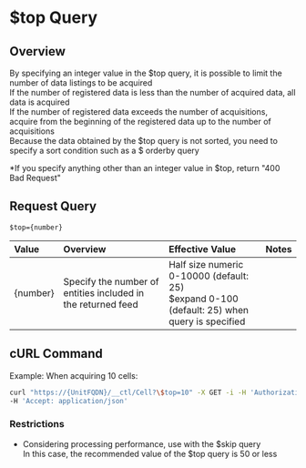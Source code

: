 # $top Query

## Overview

By specifying an integer value in the $top query, it is possible to limit the number of data listings to be acquired  
If the number of registered data is less than the number of acquired data, all data is acquired  
If the number of registered data exceeds the number of acquisitions, acquire from the beginning of the registered data up to the number of acquisitions  
Because the data obtained by the $top query is not sorted, you need to specify a sort condition such as a $ orderby query

\*If you specify anything other than an integer value in $top, return "400 Bad Request"

## Request Query

```
$top={number}
```

|Value|Overview|Effective Value|Notes|
|:--|:--|:--|:--|
|{number}|Specify the number of entities included in the returned feed|Half size numeric 0-10000 (default: 25) <br> $expand 0-100 (default: 25) when query is specified||

## cURL Command

Example: When acquiring 10 cells:

```sh
curl "https://{UnitFQDN}/__ctl/Cell?\$top=10" -X GET -i -H 'Authorization: Bearer {AccessToken}' \
-H 'Accept: application/json'
```

### Restrictions

* Considering processing performance, use with the $skip query  
    In this case, the recommended value of the $top query is 50 or less

